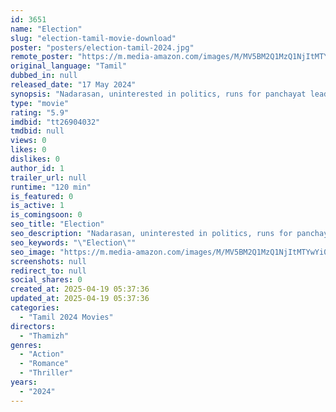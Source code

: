 ```yaml
---
id: 3651
name: "Election"
slug: "election-tamil-movie-download"
poster: "posters/election-tamil-2024.jpg"
remote_poster: "https://m.media-amazon.com/images/M/MV5BM2Q1MzQ1NjItMTYwYi00NDk5LWE0ZGYtMDUwYThmNDBhM2VhXkEyXkFqcGc@._V1_SX300.jpg"
original_language: "Tamil"
dubbed_in: null
released_date: "17 May 2024"
synopsis: "Nadarasan, uninterested in politics, runs for panchayat leader to honor his father. As he delves into the murky world of election politics, he faces violence, rivalry, and betrayals."
type: "movie"
rating: "5.9"
imdbid: "tt26904032"
tmdbid: null
views: 0
likes: 0
dislikes: 0
author_id: 1
trailer_url: null
runtime: "120 min"
is_featured: 0
is_active: 1
is_comingsoon: 0
seo_title: "Election"
seo_description: "Nadarasan, uninterested in politics, runs for panchayat leader to honor his father. As he delves into the murky world of election politics, he faces violence, rivalry, and betrayals."
seo_keywords: "\"Election\""
seo_image: "https://m.media-amazon.com/images/M/MV5BM2Q1MzQ1NjItMTYwYi00NDk5LWE0ZGYtMDUwYThmNDBhM2VhXkEyXkFqcGc@._V1_SX300.jpg"
screenshots: null
redirect_to: null
social_shares: 0
created_at: 2025-04-19 05:37:36
updated_at: 2025-04-19 05:37:36
categories:
  - "Tamil 2024 Movies"
directors:
  - "Thamizh"
genres:
  - "Action"
  - "Romance"
  - "Thriller"
years:
  - "2024"
---
```

